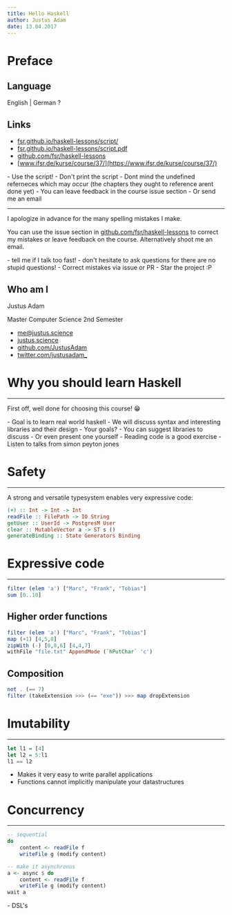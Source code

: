 ```yaml
---
title: Hello Haskell
author: Justus Adam
date: 13.04.2017
---
```


# Preface

## Language

English | German ?

## Links

- [fsr.github.io/haskell-lessons/script/](https://fsr.github.io/haskell-lessons/script/)
- [fsr.github.io/haskell-lessons/script.pdf](https://fsr.github.io/haskell-lessons/script.pdf)
- [github.com/fsr/haskell-lessons](https://github.com/fsr/haskell-lessons)
- [www.ifsr.de/kurse/course/37/](https://www.ifsr.de/kurse/course/37/)

<aside class="notes">
- Use the script!
- Don't print the script
- Dont mind the undefined referneces which may occur (the chapters they ought to reference arent done yet)
- You can leave feedback in the course issue section
- Or send me an email
</aside>

---

I apologize in advance for the many spelling mistakes I make.

You can use the issue section in [github.com/fsr/haskell-lessons](https://github.com/fsr/haskell-lessons) to correct my mistakes or leave feedback on the course.
Alternatively shoot me an email.

<aside class="notes">
- tell me if I talk too fast!
- don't hesitate to ask questions for there are no stupid questions!
- Correct mistakes via issue or PR
- Star the project :P
</aside>

## Who am I

Justus Adam

Master Computer Science 2nd Semester

- [me@justus.science](mailto:me@justus.science)
- [justus.science](http://justus.science)
- [github.com/JustusAdam](https://github.com/JustusAdam)
- [twitter.com/justusadam_](https://twitter.com/justusadam_)

# Why you should learn Haskell

---

First off, well done for choosing this course! 😁

<aside class="notes">
- Goal is to learn real world haskell
- We will discuss syntax and interesting libraries and their design
- Your goals?
- You can suggest libraries to discuss
- Or even present one yourself
- Reading code is a good exercise
- Listen to talks from simon peyton jones
</aside>

# Safety

---

A strong and versatile typesystem enables very expressive code:

```haskell
(+) :: Int -> Int -> Int
readFile :: FilePath -> IO String
getUser :: UserId -> PostgresM User
clear :: MutableVector a -> ST s ()
generateBinding :: State Generators Binding
```

# Expressive code

---

```haskell
filter (elem 'a') ["Marc", "Frank", "Tobias"]
sum [0..10]
```

## Higher order functions

```haskell
filter (elem 'a') ["Marc", "Frank", "Tobias"]
map (+1) [4,5,8]
zipWith (-) [0,8,6] [4,4,7]
withFile "file.txt" AppendMode (`hPutChar` 'c')
```

## Composition

```haskell
not . (== 7)
filter (takeExtension >>> (== "exe")) >>> map dropExtension
```

# Imutability

---

```haskell
let l1 = [4]
let l2 = 5:l1
l1 == l2
```


- Makes it very easy to write parallel applications
- Functions cannot implicitly manipulate your datastructures

# Concurrency

---

```haskell
-- sequential
do
    content <- readFile f
    writeFile g (modify content)

-- make it asynchronus
a <- async $ do
    content <- readFile f
    writeFile g (modify content)
wait a
```

<aside class="notes">
- DSL's
</aside>



